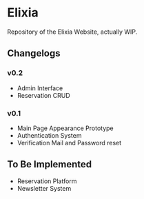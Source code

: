 <h1>Elixia</h1>

<p>Repository of the Elixia Website, actually WIP.</p>

<h2>Changelogs</h2>

<h3>v0.2</h3>
<ul>
	<li>Admin Interface</li>
	<li>Reservation CRUD</li>
</ul>

<h3>v0.1</h3>
<ul>
	<li>Main Page Appearance Prototype</li>
	<li>Authentication System</li>
	<li>Verification Mail and Password reset</li>
</ul>

<h2>To Be Implemented</h2>
<ul>
	<li>Reservation Platform</li>
	<li>Newsletter System</li>
</ul>